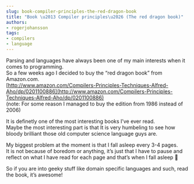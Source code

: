 ```yaml
---
slug: book-compiler-principles-the-red-dragon-book
title: "Book \u2013 Compiler principles\u2026 (The red dragon book)"
authors:
- rogerjohansson
tags:
- compilers
- language
---
```

Parsing and languages have always been one of my main interests when it comes to programming.  
So a few weeks ago I decided to buy the “red dragon book” from Amazon.com.  
[http://www.amazon.com/Compilers-Principles-Techniques-Alfred-Aho/dp/0201100886](http://www.amazon.com/Compilers-Principles-Techniques-Alfred-Aho/dp/0201100886)  
(note: For some reason I managed to buy the edition from 1986 instead of 2006)

<!-- truncate -->

It is definetly one of the most interesting books I’ve ever read.  
Maybe the most interesting part is that It is very humbeling to see how bloody brilliant those old computer science language guys are.

My biggest problem at the moment is that I fall asleep every 3-4 pages.  
It is not because of boredom or anything, it’s just that I have to pause and reflect on what I have read for each page and that’s when I fall asleep 🙂

So if you are into geeky stuff like domain specific languages and such, read the book, it’s awesome!
